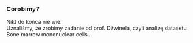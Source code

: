 ### Corobimy?
Nikt do końca nie wie.<br>
Uznaliśmy, że zrobimy zadanie od prof. Dźwinela, czyli analizę datasetu Bone marrow mononuclear cells...